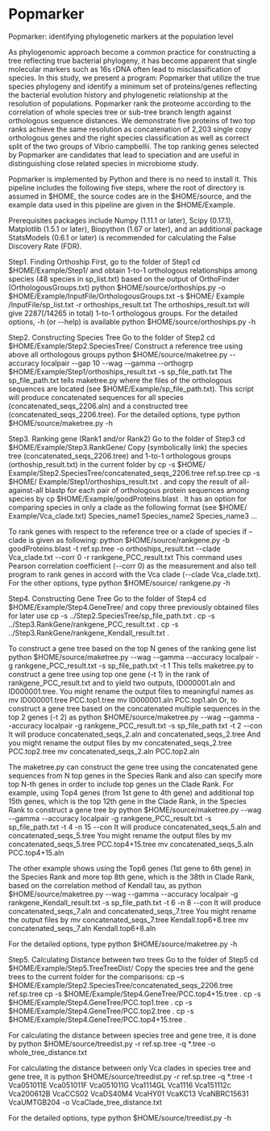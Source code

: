 # Popmarker
Popmarker: identifying phylogenetic markers at the population level

As phylogenomic approach become a common practice for constructing a tree reflecting true bacterial phylogeny, it has become apparent that single molecular markers such as 16s rDNA often lead to misclassification of species. In this study, we present a program: Popmarker that utilize the true species phylogeny and identify a minimum set of proteins/genes reflecting the bacterial evolution history and phylogenetic relationship at the resolution of populations. 
  Popmarker rank the proteome according to the correlation of whole species tree or sub-tree branch length against orthologous sequence distances. We demonstrate five proteins of two top ranks achieve the same resolution as concatenation of 2,203 single copy orthologous genes and the right species classification as well as correct split of the two groups of Vibrio campbellii. The top ranking genes selected by Popmarker are candidates that lead to speciation and are useful in distinguishing close related species in microbiome study.

Popmarker is implemented by Python and there is no need to install it. This pipeline includes the following five steps, where the root of directory is assumed in $HOME, the source codes are in the $HOME/source, and the example data used in this pipeline are given in the $HOME/Example.

Prerequisites packages include
Numpy (1.11.1 or later),
Scipy (0.17.1),
Matplotlib (1.5.1 or later),
Biopython (1.67 or later),
and an additional package StatsModels (0.6.1 or later) is recommended for calculating the False Discovery Rate (FDR).

Step1. Finding Orthoship
First, go to the folder of Step1
cd $HOME/Example/Step1/
and obtain 1-to-1 orthologous relationships among species (48 species in sp_list.txt) based on the output of OrthoFinder (OrthologousGroups.txt)
python $HOME/source/orthoships.py -o $HOME/Example/InputFile/OrthologousGroups.txt -s $HOME/ Example /InputFile/sp_list.txt -r orthoships_result.txt 
The orthoships_result.txt will give 2287(/14265 in total) 1-to-1 orthologous groups. For the detailed options, -h (or --help) is available
python $HOME/source/orthoships.py -h

Step2. Constructing Species Tree
Go to the folder of Step2
cd $HOME/Example/Step2.SpeciesTree/
Construct a reference tree using above all orthologous groups
python $HOME/source/maketree.py --accuracy localpair --gap 10 --wag --gamma --orthogrp $HOME/Example/Step1/orthoships_result.txt -s sp_file_path.txt 
The sp_file_path.txt tells maketree.py where the files of the orthologous sequences are located (see $HOME/Example/sp_file_path.txt). This script will produce concatenated sequences for all species (concatenated_seqs_2206.aln) and a constructed tree (concatenated_seqs_2206.tree). For the detailed options, type
python $HOME/source/maketree.py -h

Step3. Ranking gene (Rank1 and/or Rank2)
Go to the folder of Step3
cd $HOME/Example/Step3.RankGene/
Copy (symbolically link) the species tree (concatenated_seqs_2206.tree) and 1-to-1 orthologous groups (orthoship_result.txt) in the current folder by
cp -s $HOME/ Example/Step2.SpeciesTree/concatenated_seqs_2206.tree ref.sp.tree
cp -s $HOME/ Example/Step1/orthoships_result.txt . 
and copy the result of all-against-all blastp for each pair of orthologous protein sequences among species by
cp $HOME/Example/goodProteins.blast . 
It has an option for comparing species in only a clade as the following format (see $HOME/ Example/Vca_clade.txt)
Species_name1
Species_name2
Species_name3
…

To rank genes with respect to the reference tree or a clade of species if –clade is given as following:
python $HOME/source/rankgene.py -b goodProteins.blast -t  ref.sp.tree -o orthoships_result.txt --clade Vca_clade.txt --corr 0 -r rankgene_PCC_result.txt
This command uses Pearson correlation coefficient (--corr 0) as the measurement and also tell program to rank genes in accord with the Vca clade (--clade Vca_clade.txt). For the other options, type
python $HOME/source/ rankgene.py -h

Step4. Constructing Gene Tree
Go to the folder of Step4
cd $HOME/Example/Step4.GeneTree/ 
and copy three previously obtained files for later use
cp -s ../Step2.SpeciesTree/sp_file_path.txt .
cp -s ../Step3.RankGene/rankgene_PCC_result.txt .
cp -s ../Step3.RankGene/rankgene_Kendall_result.txt .

To construct a gene tree based on the top N genes of the ranking gene list
python $HOME/source/maketree.py --wag --gamma --accuracy localpair -g rankgene_PCC_result.txt -s sp_file_path.txt -t 1
This tells maketree.py to construct a gene tree using top one gene (-t 1) in the rank of rankgene_PCC_result.txt and to yield two outputs, ID000001.aln and ID000001.tree.
You might rename the output files to meaningful names as
mv ID000001.tree PCC.top1.tree
mv ID000001.aln PCC.top1.aln
Or, to construct a gene tree based on the concatenated multiple sequences in the top 2 genes (-t 2) as
python $HOME/source/maketree.py --wag --gamma --accuracy localpair -g rankgene_PCC_result.txt -s sp_file_path.txt -t 2 --con
It will produce concatenated_seqs_2.aln and concatenated_seqs_2.tree 
And you might rename the output files by
mv concatenated_seqs_2.tree PCC.top2.tree
mv concatenated_seqs_2.aln PCC.top2.aln

The maketree.py can construct the gene tree using the concatenated gene sequences from N top genes in the Species Rank and also can specify more top N-th genes in order to include top genes un the Clade Rank. For example, using Top4 genes (from 1st gene to 4th gene) and additional top 15th genes, which is the top 12th gene in the Clade Rank, in the Species Rank to construct a gene tree by
python $HOME/source/maketree.py --wag --gamma --accuracy localpair -g rankgene_PCC_result.txt -s sp_file_path.txt -t 4 -n 15 --con
It will produce concatenated_seqs_5.aln and concatenated_seqs_5.tree 
You might rename the output files by
mv concatenated_seqs_5.tree PCC.top4+15.tree
mv concatenated_seqs_5.aln PCC.top4+15.aln

The other example shows using the Top6 genes (1st gene to 6th gene) in the Species Rank and more top 8th gene, which is the 38th in Clade Rank, based on the correlation method of Kendall tau, as
python $HOME/source/maketree.py --wag --gamma --accuracy localpair -g rankgene_Kendall_result.txt -s sp_file_path.txt -t 6 -n 8 --con
It will produce concatenated_seqs_7.aln and concatenated_seqs_7.tree 
You might rename the output files by
mv concatenated_seqs_7.tree Kendall.top6+8.tree
mv concatenated_seqs_7.aln Kendall.top6+8.aln

For the detailed options, type
python $HOME/source/maketree.py -h

Step5. Calculating Distance between two trees
Go to the folder of Step5
cd $HOME/Example/Step5.TreeTreeDist/
Copy the species tree and the gene trees to the current folder for the comparisons:
cp –s $HOME/Example/Step2.SpeciesTree/concatenated_seqs_2206.tree ref.sp.tree
cp -s $HOME/Example/Step4.GeneTree/PCC.top4+15.tree .
cp -s $HOME/Example/Step4.GeneTree/PCC.top1.tree .
cp -s $HOME/Example/Step4.GeneTree/PCC.top2.tree .
cp -s $HOME/Example/Step4.GeneTree/PCC.top4+15.tree .

For calculating the distance between species tree and gene tree, it is done by
python $HOME/source/treedist.py -r ref.sp.tree -q *.tree -o whole_tree_distance.txt

For calculating the distance between only Vca clades in species tree and gene tree, it is
python $HOME/source/treedist.py -r ref.sp.tree -q *.tree -t Vca051011E Vca051011F Vca051011G Vca1114GL Vca1116 Vca151112c Vca200612B VcaCCS02 VcaDS40M4 VcaHY01 VcaKC13 VcaNBRC15631 VcaUMTGB204 -o VcaClade_tree_distance.txt

For the detailed options, type
python $HOME/source/treedist.py -h
